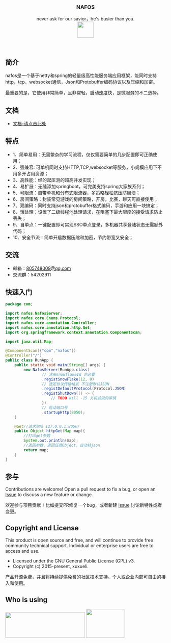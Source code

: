 <p align="center">  
   <h3 align="center">NAFOS</h3>
   <p align="center">
     never ask for our savior，he's busier than you.
     <br>
     <a href="https://gitee.com/huangxinyu/nafos" >
                 <img  height="50" width="50"  src="https://timgsa.baidu.com/timg?image&quality=80&size=b9999_10000&sec=1555864133489&di=1d10a230c0925ce98139316d1ba992c7&imgtype=0&src=http%3A%2F%2Fimg.mp.itc.cn%2Fupload%2F20160824%2F53427121c2f64eb492430b2849e9c0c4.jpg" >
             </a>
</p>
 <br>
     


## 简介
nafos是一个基于netty和spring的轻量级高性能服务端应用框架，能同时支持http，tcp，websocket通信，Json和Protobuffer编码协议以及压缩和加密。

最重要的是，它使用非常简单，且非常轻，启动速度快，是微服务的不二选择。



## 文档
- [文档-请点击此处](https://gitee.com/huangxinyu/nafos/wikis)





## 特点
- 1、简单易用：无需繁杂的学习流程，仅仅需要简单的几步配置即可正确使用；
- 2、强兼容: 可单机同时支持HTTP,TCP,websocket等服务，小规模应用下不用多开占用资源；
- 3、高性能：经的起压测的超高并发实现；
- 4、易扩展：无缝添加springboot，可完美支持spring大家族系列；
- 5、可限流：自带单机和分布式限流器，多策略轻松抗压防崩溃；
- 6、房间策略：封装常见游戏的房间策略，开房，比赛，聊天可直接使用；
- 7、双编码：同时支持json和protobuffer格式编码，手游和应用一块搞定；
- 8、饿处理：设置了二级线程池处理请求，在阻塞下最大限度的接受请求防止丢失；
- 9、自单点：一键配置即可实现SSO单点登录，多机器共享登陆状态无需额外代码；
- 10、安全节流：简单开启数据压缩和加密，节约带宽又安全；

## 交流

- 邮箱：805748009@qq.com
- 交流群：54202911

## 快速入门
```java
package com;

import nafos.NafosServer;
import nafos.core.Enums.Protocol;
import nafos.core.annotation.Controller;
import nafos.core.annotation.http.Get;
import org.springframework.context.annotation.ComponentScan;

import java.util.Map;

@ComponentScan({"com","nafos"})
@Controller("/")
public class RunApp {
    public static void main(String[] args) {
        new NafosServer(RunApp.class)
                // 注册snowflakeId 非必要
                .registSnowFlake(12, 0)
                // 选定协议传输格式 不注册默认JSON
                .registDefaultProtocol(Protocol.JSON)
                .registShutDown(() -> {
                    // TODO kill -15 关机前做的事情
                })
                // 启动端口号
                .startupHttp(8050);
    }

    @Get//请求地址 127.0.0.1:8050/
    public Object httpGet(Map map){
        //打印get参数
        System.out.println(map);
        //返回参数，返回任意Object，自动转json
        return map;
    }
}
```


## 参与
Contributions are welcome! Open a pull request to fix a bug, or open an [Issue](https://gitee.com/huangxinyu/nafos/issues) to discuss a new feature or change.

欢迎参与项目贡献！比如提交PR修复一个bug，或者新建 [Issue](https://gitee.com/huangxinyu/nafos/issues) 讨论新特性或者变更。


## Copyright and License
This product is open source and free, and will continue to provide free community technical support. Individual or enterprise users are free to access and use.

- Licensed under the GNU General Public License (GPL) v3.
- Copyright (c) 2015-present, xuxueli.

产品开源免费，并且将持续提供免费的社区技术支持。个人或企业内部可自由的接入和使用。

## Who is using
 <img  height="80" width="250"  src="http://www.rinzz.com/wp-content/uploads/2017/01/logo.png" >
 <img  height="90" width="120"  src="https://h5-1254229806.cos.ap-guangzhou.myqcloud.com/yuyue.png" >
